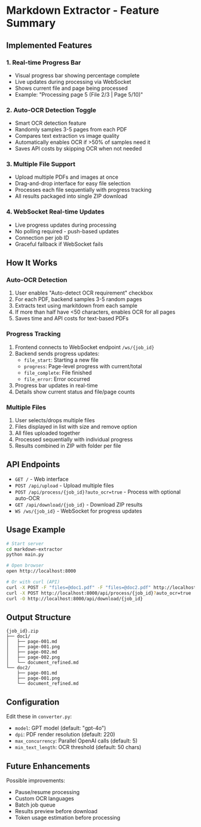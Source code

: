 # Markdown Extractor - Feature Summary

## Implemented Features

### 1. Real-time Progress Bar
- Visual progress bar showing percentage complete
- Live updates during processing via WebSocket
- Shows current file and page being processed
- Example: "Processing page 5 (File 2/3 | Page 5/10)"

### 2. Auto-OCR Detection Toggle
- Smart OCR detection feature
- Randomly samples 3-5 pages from each PDF
- Compares text extraction vs image quality
- Automatically enables OCR if >50% of samples need it
- Saves API costs by skipping OCR when not needed

### 3. Multiple File Support
- Upload multiple PDFs and images at once
- Drag-and-drop interface for easy file selection
- Processes each file sequentially with progress tracking
- All results packaged into single ZIP download

### 4. WebSocket Real-time Updates
- Live progress updates during processing
- No polling required - push-based updates
- Connection per job ID
- Graceful fallback if WebSocket fails

## How It Works

### Auto-OCR Detection
1. User enables "Auto-detect OCR requirement" checkbox
2. For each PDF, backend samples 3-5 random pages
3. Extracts text using markitdown from each sample
4. If more than half have <50 characters, enables OCR for all pages
5. Saves time and API costs for text-based PDFs

### Progress Tracking
1. Frontend connects to WebSocket endpoint `/ws/{job_id}`
2. Backend sends progress updates:
   - `file_start`: Starting a new file
   - `progress`: Page-level progress with current/total
   - `file_complete`: File finished
   - `file_error`: Error occurred
3. Progress bar updates in real-time
4. Details show current status and file/page counts

### Multiple Files
1. User selects/drops multiple files
2. Files displayed in list with size and remove option
3. All files uploaded together
4. Processed sequentially with individual progress
5. Results combined in ZIP with folder per file

## API Endpoints

- `GET /` - Web interface
- `POST /api/upload` - Upload multiple files
- `POST /api/process/{job_id}?auto_ocr=true` - Process with optional auto-OCR
- `GET /api/download/{job_id}` - Download ZIP results
- `WS /ws/{job_id}` - WebSocket for progress updates

## Usage Example

```bash
# Start server
cd markdown-extractor
python main.py

# Open browser
open http://localhost:8000

# Or with curl (API)
curl -X POST -F "files=@doc1.pdf" -F "files=@doc2.pdf" http://localhost:8000/api/upload
curl -X POST http://localhost:8000/api/process/{job_id}?auto_ocr=true
curl -O http://localhost:8000/api/download/{job_id}
```

## Output Structure

```
{job_id}.zip
├── doc1/
│   ├── page-001.md
│   ├── page-001.png
│   ├── page-002.md
│   ├── page-002.png
│   └── document_refined.md
└── doc2/
    ├── page-001.md
    ├── page-001.png
    └── document_refined.md
```

## Configuration

Edit these in `converter.py`:
- `model`: GPT model (default: "gpt-4o")
- `dpi`: PDF render resolution (default: 220)
- `max_concurrency`: Parallel OpenAI calls (default: 5)
- `min_text_length`: OCR threshold (default: 50 chars)

## Future Enhancements

Possible improvements:
- Pause/resume processing
- Custom OCR languages
- Batch job queue
- Results preview before download
- Token usage estimation before processing
